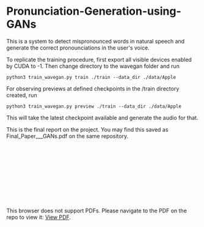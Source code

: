 # Pronunciation-Generation-using-GANs

This is a system to detect mispronounced words in natural speech and generate the correct pronounciations in the user's voice.

To replicate the training procedure, first export all visible devices enabled by CUDA to -1.
Then change directory to the wavegan folder and run

```python3 train_wavegan.py train ./train --data_dir ./data/Apple```

For observing previews at defined checkpoints in the /train directory created, run

```python3 train_wavegan.py preview ./train --data_dir ./data/Apple```

This will take the latest checkpoint available and generate the audio for that.

This is the final report on the project. You may find this saved as Final_Paper___GANs.pdf on the same repository.

<object data="https://github.com/shaanzie/Pronunciation-Generation-using-GANs/blob/master/Final_Paper___GANs.pdf" type="application/pdf" width="700px" height="700px">
    <embed src="https://github.com/shaanzie/Pronunciation-Generation-using-GANs/blob/master/Final_Paper___GANs.pdf">
        <p>This browser does not support PDFs. Please navigate to the PDF on the repo to view it: <a href="https://github.com/shaanzie/Pronunciation-Generation-using-GANs/blob/master/Final_Paper___GANs.pdf">View PDF</a>.</p>
    </embed>
</object>
